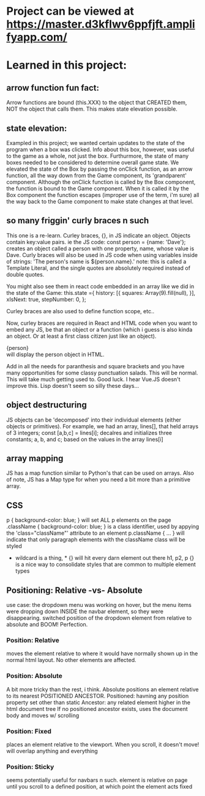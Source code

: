# Project can be viewed at https://master.d3kflwv6ppfjft.amplifyapp.com/

# Learned in this project:

## arrow function fun fact:
Arrow functions are bound (this.XXX) to the object that CREATED them, NOT the object that calls them. This makes state elevation possible.

## state elevation:
Exampled in this project; we wanted certain updates to the state of the program when a box was clicked. Info about this box, however, was useful to the game as a whole, not just the box. Furthurmore, the state of many boxes needed to be considered to determine overall game state. We elevated the state of the Box by passing the onClick function, as an arrow function, all the way down from the Game component, its 'grandparent' component. Although the onClick function is called by the Box component, the function is bound to the Game component. When it is called it by the Box component the function escapes (improper use of the term, i'm sure) all the way back to the Game component to make state changes at that level. 

## so many friggin' curly braces n such
This one is a re-learn. Curley braces, {}, in JS indicate an object. Objects contain key:value pairs. ie the JS code: const person = {name: 'Dave'}; creates an object called a person with one property, name, whose value is Dave. Curly braces will also be used in JS code when using variables inside of strings: 'The person's name is ${person.name}.'
  note: this is called a Template Literal, and the single quotes are absolutely required instead of double quotes. 

You might also see them in react code embedded in an array like we did in the state of the Game:
  this.state ={
              history: [{
                squares: Array(9).fill(null),
              }],
              xIsNext: true,
              stepNumber: 0,
          };
          
Curley braces are also used to define function scope, etc..
  
Now, curley braces are required in React and HTML code when you want to embed any JS, be that an object or a function (which i guess is also kinda an object. Or at least a first class citizen just like an object). <div>{person}</div> will display the person object in HTML. 

Add in all the needs for paranthesis and square brackets and you have many opportunities for some classy punctuation salads. This will be normal. This will take much getting used to. Good luck. I hear Vue.JS doesn't improve this. Lisp doesn't seem so silly these days...

## object destructuring
JS objects can be 'decomposed' into their individual elements (either objects or primitives). For example, we had an array, lines[], that held arrays of 3 integers;
const [a,b,c] = lines[i]; 
decalres and initializes three constants; a, b, and c; based on the values in the array lines[i]

## array mapping
JS has a map function similar to Python's that can be used on arrays. Also of note, JS has a Map type for when you need a bit more than a primitive array.

## CSS 
p { background-color: blue; } will set ALL p elements on the page
.className { background-color: blue; } is a class identifier, used by appying the 'class="className"' attribute to an element
p.className { ... } will indicate that only paragraph elements with the className class will be styled
* wildcard is a thing, * {} will hit every darn element out there
h1, p2, p {} is a nice way to consolidate styles that are common to multiple element types

## Positioning: Relative -vs- Absolute
use case: the dropdown menu was working on hover, but the menu items were dropping down INSIDE the navbar element, so they were disappearing. 
switched position of the dropdown element from relative to absolute and BOOM! Perfection. 
### Position: Relative 
moves the element relative to where it would have normally shown up in the normal html layout. No other elements are affected.
### Position: Absolute
A bit more tricky than the rest, i think. Absolute positions an element relative to its nearest POSITIONED ANCESTOR. 
Positioned: havning any position property set other than static
Ancestor: any related element higher in the html document tree
If no positioned ancestor exists, uses the document body and moves w/ scrolling
### Position: Fixed
places an element relative to the viewport. When you scroll, it doesn't move! will overlap anything and everything
### Position: Sticky
seems potentially useful for navbars n such. element is relative on page until you scroll to a defined position, at which point the element acts fixed
